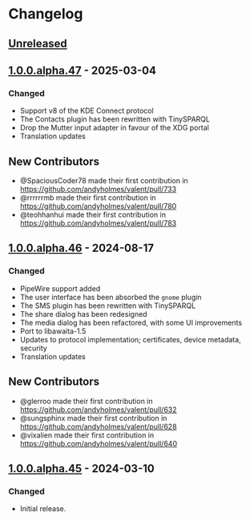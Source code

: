 # Changelog

## [Unreleased]

## [1.0.0.alpha.47] - 2025-03-04

### Changed

- Support v8 of the KDE Connect protocol
- The Contacts plugin has been rewritten with TinySPARQL
- Drop the Mutter input adapter in favour of the XDG portal
- Translation updates

## New Contributors

- @SpaciousCoder78 made their first contribution in https://github.com/andyholmes/valent/pull/733
- @rrrrrrmb made their first contribution in https://github.com/andyholmes/valent/pull/780
- @teohhanhui made their first contribution in https://github.com/andyholmes/valent/pull/783

## [1.0.0.alpha.46] - 2024-08-17

### Changed

- PipeWire support added
- The user interface has been absorbed the `gnome` plugin
- The SMS plugin has been rewritten with TinySPARQL
- The share dialog has been redesigned
- The media dialog has been refactored, with some UI improvements
- Port to libawaita-1.5
- Updates to protocol implementation; certificates, device metadata, security
- Translation updates

## New Contributors

- @glerroo made their first contribution in https://github.com/andyholmes/valent/pull/632
- @sungsphinx made their first contribution in https://github.com/andyholmes/valent/pull/628
- @vixalien made their first contribution in https://github.com/andyholmes/valent/pull/640

## [1.0.0.alpha.45] - 2024-03-10

### Changed

- Initial release.

[unreleased]: https://github.com/andyholmes/valent/compare/v1.0.0.alpha.47...HEAD
[1.0.0.alpha.47]: https://github.com/andyholmes/valent/compare/v1.0.0.alpha.46...v1.0.0.alpha.47
[1.0.0.alpha.46]: https://github.com/andyholmes/valent/compare/v1.0.0.alpha.45...v1.0.0.alpha.46
[1.0.0.alpha.45]: https://github.com/andyholmes/valent/releases/tag/v1.0.0.alpha.45

